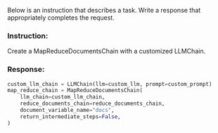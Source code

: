 Below is an instruction that describes a task. Write a response that appropriately completes the request.

### Instruction:
Create a MapReduceDocumentsChain with a customized LLMChain.

### Response:
```python
custom_llm_chain = LLMChain(llm=custom_llm, prompt=custom_prompt)
map_reduce_chain = MapReduceDocumentsChain(
    llm_chain=custom_llm_chain,
    reduce_documents_chain=reduce_documents_chain,
    document_variable_name="docs",
    return_intermediate_steps=False,
)
```